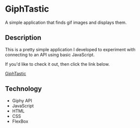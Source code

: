 # GiphTastic

A simple application that finds gif images and displays them.

## Description

This is a pretty simple application I developed to experiment with connecting to an API using basic JavaScript.

If you'd like to check it out, then click the link below.

[GiphTastic](https://rexstrider.github.io/GiphTastic/)

## Technology

 - Giphy API
 - JavaScript
 - HTML
 - CSS
 - FlexBox
